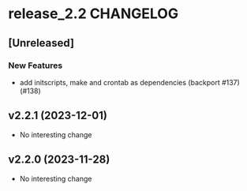 # release_2.2 CHANGELOG

## [Unreleased]

### New Features

- add initscripts, make and crontab as dependencies (backport #137) (#138)

## v2.2.1 (2023-12-01)

- No interesting change

## v2.2.0 (2023-11-28)

- No interesting change


